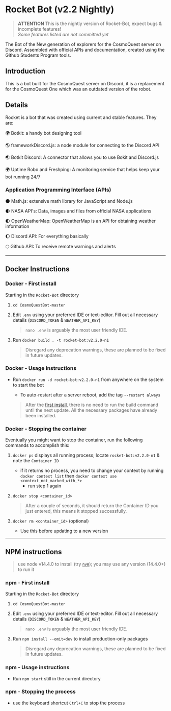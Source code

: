 # Rocket Bot (v2.2 Nightly)

> **ATTENTION** This is the nightly version of Rocket-Bot, expect bugs & incomplete features!\
*Some features listed are not committed yet*

The Bot of the New generation of explorers for the CosmoQuest server on Discord. Assembled with official APIs and documentation, created using the Github Students Program tools.

## Introduction

This is a bot built for the CosmoQuest server on Discord, it is a replacement for the CosmoQuest One which was an outdated version of the robot.

## Details

Rocket is a bot that was created using current and stable features. They are:

🌍 Botkit: a handy bot designing tool

🌎 frameworkDiscord.js: a node module for connecting to the Discord API

🌏 Botkit Discord: A connector that allows you to use Bokit and Discord.js

🌍 Uptime Robo and Freshping: A monitoring service that helps keep your bot running 24/7

### Application Programming Interface (APIs)

🌑 Math.js: extensive math library for JavaScript and Node.js

🌒 NASA API's: Data, images and files from official NASA applications

🌓 OpenWeatherMap: OpenWeatherMap is an API for obtaining weather information

🌔 Discord API: For everything basically

🌕 Github API: To receive remote warnings and alerts

----------------------------------------------------

## Docker Instructions

### Docker - First install

Starting in the `Rocket-Bot` directory

1. `cd CosmoQuestBot-master`

2. Edit `.env` using your preferred IDE or text-editor. Fill out all necessary details (`DISCORD_TOKEN` & `WEATHER_API_KEY`)

    > `nano .env` is arguably the most user friendly IDE.

3. Run `docker build . -t rocket-bot:v2.2.0-n1`

    > Disregard any deprecation warnings, these are planned to be fixed in future updates.

### Docker - Usage instructions

- Run `docker run -d rocket-bot:v2.2.0-n1` from anywhere on the system to start the bot
  - To auto-restart after a server reboot, add the tag `--restart always`

  > After the [first install](#first-install), there is no need to run the build command until the next update. All the necessary packages have already been installed.

### Docker - Stopping the container

Eventually you might want to stop the container, run the following commands to accomplish this:

1. `docker ps` displays all running process; locate `rocket-bot:v2.2.0-n1` & note the `Container ID`
    - if it returns no process, you need to change your context by running `docker context list` then `docker context use <context_not_marked_with_*>`
        - run step 1 again

2. `docker stop <container_id>`

    > After a couple of seconds, it should return the Container ID you just entered, this means it stopped successfully.

3. `docker rm <container_id>` (optional)
    - Use this before updating to a new version

----------------------------------------------------

## NPM instructions

> use node v14.4.0 to install (try [`nvm`](https://www.linode.com/docs/guides/how-to-install-use-node-version-manager-nvm/)); you may use any version (14.4.0+) to run it

### npm - First install

Starting in the `Rocket-Bot` directory

1. `cd CosmoQuestBot-master`

2. Edit `.env` using your preferred IDE or text-editor. Fill out all necessary details (`DISCORD_TOKEN` & `WEATHER_API_KEY`)

    > `nano .env` is arguably the most user friendly IDE.

3. Run `npm install --omit=dev` to install production-only packages

    > Disregard any deprecation warnings, these are planned to be fixed in future updates.

### npm - Usage instructions

- Run `npm start` still in the current directory

### npm - Stopping the process

- use the keyboard shortcut `Ctrl+C` to stop the process
